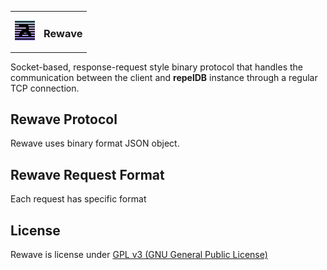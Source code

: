 <table style="width: 100%; border: none;" cellspacing="0" cellpadding="0" border="0">
  <tr>
    <td></td>
    <td rowspan="3"><h3>Rewave</h3></td>
  </tr>
  <tr>
    <td><img src="./assets/repel.png" width="32" height="32" /></td>
  </tr>
  <tr>
    <td></td>
  </tr>
</table>



Socket-based, response-request style binary protocol that handles the communication between the client and **repelDB** instance through a regular TCP connection.

## Rewave Protocol
Rewave uses binary format JSON object. 

## Rewave Request Format
Each request has specific format

## License
Rewave is license under [GPL v3 (GNU General Public License)](../LICENSE)
